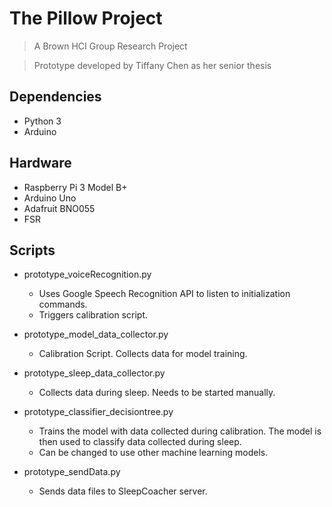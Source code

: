 ﻿# The Pillow Project

> A Brown HCI Group Research Project

> Prototype developed by Tiffany Chen as her senior thesis

## Dependencies
* Python 3
* Arduino

## Hardware
* Raspberry Pi 3 Model B+
* Arduino Uno
* Adafruit BNO055
* FSR

## Scripts
* prototype_voiceRecognition.py
	* Uses Google Speech Recognition API to listen to initialization commands.
	* Triggers calibration script.

* prototype_model_data_collector.py
	* Calibration Script. Collects data for model training.

* prototype_sleep_data_collector.py
	* Collects data during sleep. Needs to be started manually.

* prototype_classifier_decisiontree.py
	* Trains the model with data collected during calibration. The model is then used to classify data collected during sleep.
	* Can be changed to use other machine learning models.

* prototype_sendData.py
	* Sends data files to SleepCoacher server.
